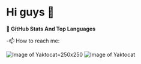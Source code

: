# Hi guys 🥳

**📌 GitHub Stats And Top Languages**

-📫 How to reach me:




![Image of Yaktocat ](https://i.pinimg.com/originals/32/57/31/325731898416cd08042a1c4e8e884506.png)=250x250
![Image of Yaktocat](https://octodex.github.com/images/yaktocat.png)










<!--
**MuharremCandan/MuharremCandan** is a ✨ _special_ ✨ repository because its `README.md` (this file) appears on your GitHub profile.

Here are some ideas to get you started:

- 🔭 I’m currently working on ...
- 🌱 I’m currently learning ...
- 👯 I’m looking to collaborate on ...
- 🤔 I’m looking for help with ...
- 💬 Ask me about ...
- 📫 How to reach me: ...
- 😄 Pronouns: ...
- ⚡ Fun fact: ...
-->
